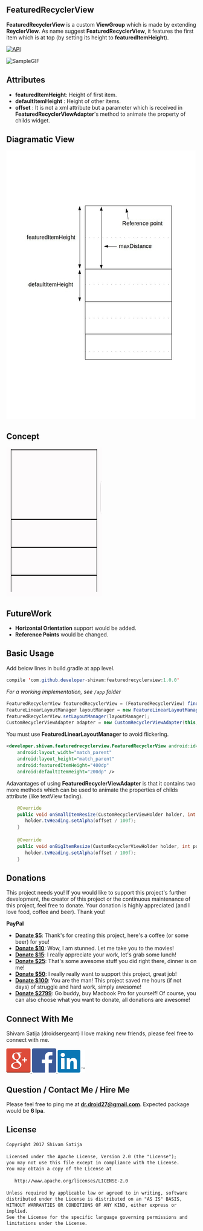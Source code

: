 FeaturedRecyclerView
------------------------------
**FeaturedRecyclerView** is a custom **ViewGroup** which is made by extending **ReyclerView**. As name suggest **FeaturedRecyclerView**, it features the first item which is at top (by setting its height to **featuredItemHeight**).

[![API](https://img.shields.io/badge/API-11%2B-red.svg)](https://android-arsenal.com/api?level=11)

![SampleGIF](/art/sample_GIF.gif) 

Attributes
----------

* **featuredItemHeight**: Height of first item.
* **defaultItemHeight** : Height of other items.
* **offset** : It is not a xml attribute but a parameter which is received in **FeaturedRecyclerViewAdapter**'s method to animate the property of childs widget.

Diagramatic View
-----------------------
![SampleDiagram](/art/diagram_small.jpg) 

Concept
----------
![Concept](/art/concept.gif) 

FutureWork
---------------
* **Horizontal Orientation** support would be added.
* **Reference Points** would be changed.

Basic Usage
-----------

Add below lines in build.gradle at app level.
```java
compile 'com.github.developer-shivam:featuredrecyclerview:1.0.0'
```

*For a working implementation, see `/app` folder*

```java
FeaturedRecyclerView featuredRecyclerView = (FeaturedRecyclerView) findViewById(R.id.featured_recycler_view);
FeatureLinearLayoutManager layoutManager = new FeatureLinearLayoutManager(this);
featuredRecyclerView.setLayoutManager(layoutManager);
CustomRecyclerViewAdapter adapter = new CustomRecyclerViewAdapter(this, dummyData);featuredRecyclerView.setAdapter(adapter);
```

You must use **FeaturedLinearLayoutManager** to avoid flickering.

```xml
<developer.shivam.featuredrecyclerview.FeaturedRecyclerView android:id="@+id/featured_recycler_view"
    android:layout_width="match_parent"
    android:layout_height="match_parent"
    android:featuredItemHeight="400dp"
    android:defaultItemHeight="200dp" />
```

Adavantages of using **FeaturedRecyclerViewAdapter** is that it contains two more methods which can be used to animate the properties of childs attribute (like textView fading).

```java
    @Override
    public void onSmallItemResize(CustomRecyclerViewHolder holder, int position, float offset) {
       holder.tvHeading.setAlpha(offset / 100f);
    }

    @Override
    public void onBigItemResize(CustomRecyclerViewHolder holder, int position, float offset) {
       holder.tvHeading.setAlpha(offset / 100f);
    }
```
Donations
-------------

This project needs you! If you would like to support this project's further development, the creator of this project or the continuous maintenance of this project, feel free to donate. Your donation is highly appreciated (and I love food, coffee and beer). Thank you!

**PayPal**

* **[Donate $5]**: Thank's for creating this project, here's a coffee (or some beer) for you!
* **[Donate $10]**: Wow, I am stunned. Let me take you to the movies!
* **[Donate $15]**: I really appreciate your work, let's grab some lunch!
* **[Donate $25]**: That's some awesome stuff you did right there, dinner is on me!
* **[Donate $50]**: I really really want to support this project, great job!
* **[Donate $100]**: You are the man! This project saved me hours (if not days) of struggle and hard work, simply awesome!
* **[Donate $2799]**: Go buddy, buy Macbook Pro for yourself!
Of course, you can also choose what you want to donate, all donations are awesome!

Connect With Me
-----------

Shivam Satija (droidsergeant)
I love making new friends, please feel free to connect with me.

<a href="https://plus.google.com/108004024169425288075">
  <img alt="Connect me on Google+" src="/art/gplus.png" />
</a>
<a href="https://www.facebook.com/theShivamSatija">
  <img alt="Connect me on Facebook" src="/art/fb.png" width="64" height="64" />
</a>
<a href="https://in.linkedin.com/in/developershivam">
  <img alt="Connect me on LinkedIn" src="/art/linkedin.png" />
</a> 

Question / Contact Me / Hire Me
---------------------
Please feel free to ping me at **dr.droid27@gmail.com**. Expected package would be **6 lpa**.

License
-------

```
Copyright 2017 Shivam Satija

Licensed under the Apache License, Version 2.0 (the "License");
you may not use this file except in compliance with the License.
You may obtain a copy of the License at

   http://www.apache.org/licenses/LICENSE-2.0

Unless required by applicable law or agreed to in writing, software
distributed under the License is distributed on an "AS IS" BASIS,
WITHOUT WARRANTIES OR CONDITIONS OF ANY KIND, either express or implied.
See the License for the specific language governing permissions and
limitations under the License.
```

[Facebook]:          /art/fb.png
[Google+]:             /art/gplus.png
[LinkedIn]:             /art/linkedin.png

[Donate $5]: 		https://www.paypal.me/developerShivam/5
[Donate $10]:  	https://www.paypal.me/developerShivam/10
[Donate $15]:  	https://www.paypal.me/developerShivam/15
[Donate $25]:  	https://www.paypal.me/developerShivam/25
[Donate $50]: 		https://www.paypal.me/developerShivam/50
[Donate $100]: 	https://www.paypal.me/developerShivam/100
[Donate $2799]: 	https://www.paypal.me/developerShivam/2799